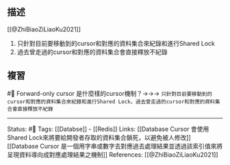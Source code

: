 
## 描述
[[@ZhiBiaoZiLiaoKu2021]]

1. 只針對目前要移動到的cursor和對應的資料集合來紀錄和進行Shared Lock
2. 過去曾走過的cursor和對應的資料集合會直接釋放不紀錄

## 複習
#🧠 Forward-only cursor 是什麼樣的cursor機制？->->-> `只針對目前要移動到的cursor和對應的資料集合來紀錄和進行Shared Lock，過去曾走過的cursor和對應的資料集合會直接釋放不紀錄`
<!--SR:!2022-06-19,9,250-->

---
Status: #🌱 
Tags:
[[Databse]] - [[Redis]]
Links:
[[Database Cursor 會使用Shared Lock來將要給開發者存取的資料集合鎖死，以避免被人修改]]
[[Database Cursor 是一個用字串或數字去對應過去處理結果並透過該索引值來將呈現資料導向成對應處理結果之機制]]
References:
[[@ZhiBiaoZiLiaoKu2021]]